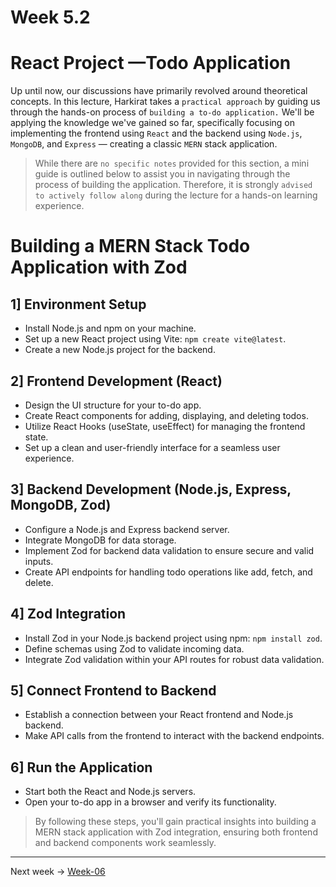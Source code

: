 # Week 5.2

# React Project —Todo Application

Up until now, our discussions have primarily revolved around theoretical concepts. In this lecture, Harkirat takes a `practical approach` by guiding us through the hands-on process of `building a to-do application.` We'll be applying the knowledge we've gained so far, specifically focusing on implementing the frontend using `React` and the backend using `Node.js`, `MongoDB`, and `Express` — creating a classic `MERN` stack application.

> While there are `no specific notes` provided for this section, a mini guide is outlined below to assist you in navigating through the process of building the application. Therefore, it is strongly `advised to actively follow along` during the lecture for a hands-on learning experience.
> 

# Building a MERN Stack Todo Application with Zod

## 1] **Environment Setup**

- Install Node.js and npm on your machine.
- Set up a new React project using Vite: `npm create vite@latest`.
- Create a new Node.js project for the backend.

## 2] **Frontend Development (React)**

- Design the UI structure for your to-do app.
- Create React components for adding, displaying, and deleting todos.
- Utilize React Hooks (useState, useEffect) for managing the frontend state.
- Set up a clean and user-friendly interface for a seamless user experience.

## 3] **Backend Development (Node.js, Express, MongoDB, Zod)**

- Configure a Node.js and Express backend server.
- Integrate MongoDB for data storage.
- Implement Zod for backend data validation to ensure secure and valid inputs.
- Create API endpoints for handling todo operations like add, fetch, and delete.

## 4] **Zod Integration**

- Install Zod in your Node.js backend project using npm: `npm install zod`.
- Define schemas using Zod to validate incoming data.
- Integrate Zod validation within your API routes for robust data validation.

## 5] **Connect Frontend to Backend**

- Establish a connection between your React frontend and Node.js backend.
- Make API calls from the frontend to interact with the backend endpoints.

## 6] **Run the Application**

- Start both the React and Node.js servers.
- Open your to-do app in a browser and verify its functionality.

> By following these steps, you'll gain practical insights into building a MERN stack application with Zod integration, ensuring both frontend and backend components work seamlessly.
>


---

Next week -> [Week-06](../Week-06.md)